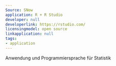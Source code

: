 ```yaml
---
Source: SNow
application: R + R Studio
developer: null
developerlink: https://rstudio.com/
licensingmodel: open source
linkapplication: null
tags:
- application
---
```

Anwendung und Programmiersprache für Statistik 
